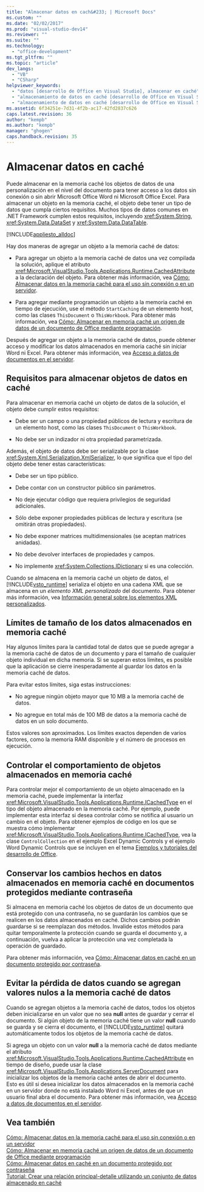 ```yaml
---
title: "Almacenar datos en cach&#233; | Microsoft Docs"
ms.custom: ""
ms.date: "02/02/2017"
ms.prod: "visual-studio-dev14"
ms.reviewer: ""
ms.suite: ""
ms.technology: 
  - "office-development"
ms.tgt_pltfrm: ""
ms.topic: "article"
dev_langs: 
  - "VB"
  - "CSharp"
helpviewer_keywords: 
  - "datos [desarrollo de Office en Visual Studio], almacenar en caché"
  - "almacenamiento de datos en caché [desarrollo de Office en Visual Studio]"
  - "almacenamiento de datos en caché [desarrollo de Office en Visual Studio], acerca del almacenamiento de datos en caché"
ms.assetid: 6f34251e-7d31-4f2b-ac17-42fd2837c626
caps.latest.revision: 36
author: "kempb"
ms.author: "kempb"
manager: "ghogen"
caps.handback.revision: 35
---
```

# Almacenar datos en cach&#233;
  Puede almacenar en la memoria caché los objetos de datos de una personalización en el nivel del documento para tener acceso a los datos sin conexión o sin abrir Microsoft Office Word ni Microsoft Office Excel.  Para almacenar un objeto en la memoria caché, el objeto debe tener un tipo de datos que cumpla ciertos requisitos.  Muchos tipos de datos comunes en .NET Framework cumplen estos requisitos, incluyendo <xref:System.String>, <xref:System.Data.DataSet> y <xref:System.Data.DataTable>.  
  
 [!INCLUDE[appliesto_alldoc](../vsto/includes/appliesto-alldoc-md.md)]  
  
 Hay dos maneras de agregar un objeto a la memoria caché de datos:  
  
-   Para agregar un objeto a la memoria caché de datos una vez compilada la solución, aplique el atributo <xref:Microsoft.VisualStudio.Tools.Applications.Runtime.CachedAttribute> a la declaración del objeto.  Para obtener más información, vea [Cómo: Almacenar datos en la memoria caché para el uso sin conexión o en un servidor](../vsto/how-to-cache-data-for-use-offline-or-on-a-server.md).  
  
-   Para agregar mediante programación un objeto a la memoria caché en tiempo de ejecución, use el método `StartCaching` de un elemento host, como las clases `ThisDocument` o `ThisWorkbook`.  Para obtener más información, vea [Cómo: Almacenar en memoria caché un origen de datos de un documento de Office mediante programación](../vsto/how-to-programmatically-cache-a-data-source-in-an-office-document.md).  
  
 Después de agregar un objeto a la memoria caché de datos, puede obtener acceso y modificar los datos almacenados en memoria caché sin iniciar Word ni Excel.  Para obtener más información, vea [Acceso a datos de documentos en el servidor](../vsto/accessing-data-in-documents-on-the-server.md).  
  
## Requisitos para almacenar objetos de datos en caché  
 Para almacenar en memoria caché un objeto de datos de la solución, el objeto debe cumplir estos requisitos:  
  
-   Debe ser un campo o una propiedad públicos de lectura y escritura de un elemento host, como las clases `ThisDocument` o `ThisWorkbook`.  
  
-   No debe ser un indizador ni otra propiedad parametrizada.  
  
 Además, el objeto de datos debe ser serializable por la clase <xref:System.Xml.Serialization.XmlSerializer>, lo que significa que el tipo del objeto debe tener estas características:  
  
-   Debe ser un tipo público.  
  
-   Debe contar con un constructor público sin parámetros.  
  
-   No deje ejecutar código que requiera privilegios de seguridad adicionales.  
  
-   Sólo debe exponer propiedades públicas de lectura y escritura \(se omitirán otras propiedades\).  
  
-   No debe exponer matrices multidimensionales \(se aceptan matrices anidadas\).  
  
-   No debe devolver interfaces de propiedades y campos.  
  
-   No implemente <xref:System.Collections.IDictionary> si es una colección.  
  
 Cuando se almacena en la memoria caché un objeto de datos, el [!INCLUDE[vsto_runtime](../vsto/includes/vsto-runtime-md.md)] serializa el objeto en una cadena XML que se almacena en un *elemento XML personalizado* del documento.  Para obtener más información, vea [Información general sobre los elementos XML personalizados](../vsto/custom-xml-parts-overview.md).  
  
## Límites de tamaño de los datos almacenados en memoria caché  
 Hay algunos límites para la cantidad total de datos que se puede agregar a la memoria caché de datos de un documento y para el tamaño de cualquier objeto individual en dicha memoria.  Si se superan estos límites, es posible que la aplicación se cierre inesperadamente al guardar los datos en la memoria caché de datos.  
  
 Para evitar estos límites, siga estas instrucciones:  
  
-   No agregue ningún objeto mayor que 10 MB a la memoria caché de datos.  
  
-   No agregue en total más de 100 MB de datos a la memoria caché de datos en un solo documento.  
  
 Estos valores son aproximados.  Los límites exactos dependen de varios factores, como la memoria RAM disponible y el número de procesos en ejecución.  
  
## Controlar el comportamiento de objetos almacenados en memoria caché  
 Para controlar mejor el comportamiento de un objeto almacenado en la memoria caché, puede implementar la interfaz <xref:Microsoft.VisualStudio.Tools.Applications.Runtime.ICachedType> en el tipo del objeto almacenado en la memoria caché.  Por ejemplo, puede implementar esta interfaz si desea controlar cómo se notifica al usuario un cambio en el objeto.  Para obtener ejemplos de código en los que se muestra cómo implementar <xref:Microsoft.VisualStudio.Tools.Applications.Runtime.ICachedType>, vea la clase `ControlCollection` en el ejemplo Excel Dynamic Controls y el ejemplo Word Dynamic Controls que se incluyen en el tema [Ejemplos y tutoriales del desarrollo de Office](../vsto/office-development-samples-and-walkthroughs.md).  
  
## Conservar los cambios hechos en datos almacenados en memoria caché en documentos protegidos mediante contraseña  
 Si almacena en memoria caché los objetos de datos de un documento que está protegido con una contraseña, no se guardarán los cambios que se realicen en los datos almacenados en caché.  Dichos cambios podrán guardarse si se reemplazan dos métodos.  Invalide estos métodos para quitar temporalmente la protección cuando se guarda el documento y, a continuación, vuelva a aplicar la protección una vez completada la operación de guardado.  
  
 Para obtener más información, vea [Cómo: Almacenar datos en caché en un documento protegido por contraseña](../vsto/how-to-cache-data-in-a-password-protected-document.md).  
  
## Evitar la pérdida de datos cuando se agregan valores nulos a la memoria caché de datos  
 Cuando se agregan objetos a la memoria caché de datos, todos los objetos deben inicializarse en un valor que no sea **null** antes de guardar y cerrar el documento.  Si algún objeto de la memoria caché tiene un valor **null** cuando se guarda y se cierra el documento, el [!INCLUDE[vsto_runtime](../vsto/includes/vsto-runtime-md.md)] quitará automáticamente todos los objetos de la memoria caché de datos.  
  
 Si agrega un objeto con un valor **null** a la memoria caché de datos mediante el atributo <xref:Microsoft.VisualStudio.Tools.Applications.Runtime.CachedAttribute> en tiempo de diseño, puede usar la clase <xref:Microsoft.VisualStudio.Tools.Applications.ServerDocument> para inicializar los objetos de la memoria caché antes de abrir el documento.  Esto es útil si desea inicializar los datos almacenados en la memoria caché en un servidor donde no está instalado Word ni Excel, antes de que un usuario final abra el documento.  Para obtener más información, vea [Acceso a datos de documentos en el servidor](../vsto/accessing-data-in-documents-on-the-server.md).  
  
## Vea también  
 [Cómo: Almacenar datos en la memoria caché para el uso sin conexión o en un servidor](../vsto/how-to-cache-data-for-use-offline-or-on-a-server.md)   
 [Cómo: Almacenar en memoria caché un origen de datos de un documento de Office mediante programación](../vsto/how-to-programmatically-cache-a-data-source-in-an-office-document.md)   
 [Cómo: Almacenar datos en caché en un documento protegido por contraseña](../vsto/how-to-cache-data-in-a-password-protected-document.md)   
 [Tutorial: Crear una relación principal-detalle utilizando un conjunto de datos almacenado en caché](../vsto/walkthrough-creating-a-master-detail-relation-using-a-cached-dataset.md)  
  
  